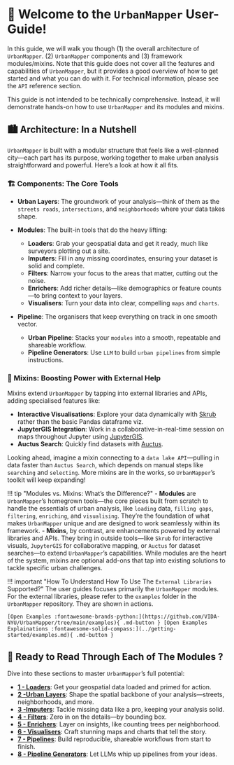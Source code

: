 # 🌇 Welcome to the `UrbanMapper` User-Guide!

In this guide, we will walk you though (1) the overall architecture of `UrbanMapper`.  (2) `UrbanMapper` components and (3) framework
modules/mixins. Note that this guide does not cover all the features and capabilities of `UrbanMapper`, but it provides a good overview of how to get started
and what you can do with it. For technical information, please see the `API` reference section.

This guide is not intended to be technically comprehensive. Instead, it will demonstrate hands-on how to use `UrbanMapper`
and its modules and mixins.

## 🏙️ Architecture: In a Nutshell

`UrbanMapper` is built with a modular structure that feels like a well-planned city—each part has its purpose, working
together to make urban analysis straightforward and powerful. Here’s a look at how it all fits.

### 🏗️ Components: The Core Tools

- **Urban Layers**: The groundwork of your analysis—think of them as the `streets roads`, `intersections`, and `neighborhoods` where
  your data takes shape.

- **Modules**: The built-in tools that do the heavy lifting:
    - **Loaders**: Grab your geospatial data and get it ready, much like surveyors plotting out a site.
    - **Imputers**: Fill in any missing coordinates, ensuring your dataset is solid and complete.
    - **Filters**: Narrow your focus to the areas that matter, cutting out the noise.
    - **Enrichers**: Add richer details—like demographics or feature counts—to bring context to your layers.
    - **Visualisers**: Turn your data into clear, compelling `maps` and `charts`.
- **Pipeline**: The organisers that keep everything on track in one smooth vector.
    - **Urban Pipeline**: Stacks your `modules` into a smooth, repeatable and shareable workflow.
    - **Pipeline Generators**: Use `LLM` to build `urban pipelines` from simple instructions.

### 🔗 Mixins: Boosting Power with External Help

Mixins extend `UrbanMapper` by tapping into external libraries and APIs, adding specialised features like:

- **Interactive Visualisations**: Explore your data dynamically with [Skrub](https://skrub-data.org/) rather than the basic Pandas dataframe viz.
- **JupyterGIS Integration**: Work in a collaborative-in-real-time session on maps throughout Jupyter using [JupyterGIS](https://github.com/geojupyter/jupytergis).
- **Auctus Search**: Quickly find datasets with [Auctus](https://auctus.vida-nyu.org/).

Looking ahead, imagine a mixin connecting to a `data lake API`—pulling in data faster than `Auctus Search`, which depends on
manual steps like `searching` and `selecting`. More mixins are in the works, so `UrbanMapper`’s toolkit will keep expanding!

!!! tip "Modules vs. Mixins: What’s the Difference?"
      - **Modules** are `UrbanMapper`’s homegrown tools—the core pieces built from scratch to handle the essentials of urban analysis, like `loading` data, `filling gaps`, `filtering`, `enriching`, and `visualising`. They’re the foundation of what makes `UrbanMapper` unique and are designed to work seamlessly within its framework.
      - **Mixins**, by contrast, are enhancements powered by external libraries and APIs. They bring in outside tools—like `Skrub` for interactive visuals, `JupyterGIS` for collaborative mapping, or `Auctus` for dataset searches—to extend `UrbanMapper`’s capabilities. While modules are the heart of the system, mixins are optional add-ons that tap into existing solutions to tackle specific urban challenges.

!!! important "How To Understand How To Use The `External Libraries` Supported?"
    The user guides focuses primarily the `UrbanMapper` modules. For the external libraries,
    please refer to the `examples` folder in the `UrbanMapper` repository. They are shown in actions.

    [Open Examples :fontawesome-brands-python:](https://github.com/VIDA-NYU/UrbanMapper/tree/main/examples){ .md-button } [Open Examples Explainations :fontawesome-solid-compass:](../getting-started/examples.md){ .md-button }

## 🚀 Ready to Read Through Each of The Modules ?

Dive into these sections to master `UrbanMapper`’s full potential:

- **[1 - Loaders](modules/1-loaders.md)**: Get your geospatial data loaded and primed for action.
- **[2 -Urban Layers](modules/2-urban-layers.md)**: Shape the spatial backbone of your analysis—streets, neighborhoods, and more.
- **[3 -Imputers](modules/3-imputers.md)**: Tackle missing data like a pro, keeping your analysis solid.
- **[4 - Filters](modules/4-filters.md)**: Zero in on the details—by bounding box.
- **[5 - Enrichers](modules/5-enrichers.md)**: Layer on insights, like counting trees per neighborhood.
- **[6 - Visualisers](modules/6-visualisers.md)**: Craft stunning maps and charts that tell the story.
- **[7 - Pipelines](modules/7-pipelines.md)**: Build reproducible, shareable workflows from start to finish.
- **[8 - Pipeline Generators](modules/8-pipeline-generators.md)**: Let LLMs whip up pipelines from your ideas.
